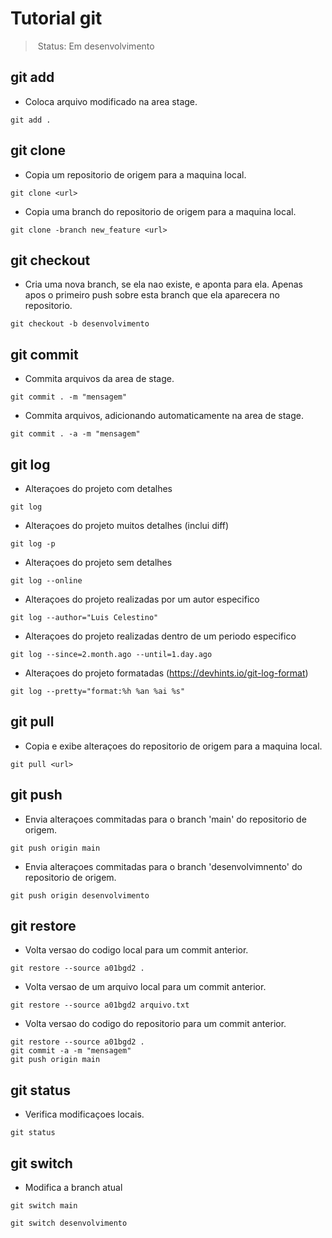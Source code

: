 # Tutorial git

> Status: Em desenvolvimento

## git add
- Coloca arquivo modificado na area stage.
```
git add .
```

## git clone
- Copia um repositorio de origem para a maquina local.
```
git clone <url>
```

- Copia uma branch do repositorio de origem para a maquina local.
```
git clone -branch new_feature <url>
```

## git checkout
- Cria uma nova branch, se ela nao existe, e aponta para ela. Apenas apos o primeiro push sobre esta branch que ela aparecera no repositorio.
```
git checkout -b desenvolvimento
```

## git commit
- Commita arquivos da area de stage.
```
git commit . -m "mensagem"
```

- Commita arquivos, adicionando automaticamente na area de stage.
```
git commit . -a -m "mensagem"
```

## git log
- Alteraçoes do projeto com detalhes
```
git log
```

- Alteraçoes do projeto muitos detalhes (inclui diff)
```
git log -p
```

- Alteraçoes do projeto sem detalhes
```
git log --online
```

- Alteraçoes do projeto realizadas por um autor especifico
```
git log --author="Luis Celestino"
```

- Alteraçoes do projeto realizadas dentro de um periodo especifico
```
git log --since=2.month.ago --until=1.day.ago
```

- Alteraçoes do projeto formatadas (https://devhints.io/git-log-format)
```
git log --pretty="format:%h %an %ai %s"
```

## git pull
- Copia e exibe alteraçoes do repositorio de origem para a maquina local.
```
git pull <url>
```

## git push
- Envia alteraçoes commitadas para o branch 'main' do repositorio de origem.
```
git push origin main
```

- Envia alteraçoes commitadas para o branch 'desenvolvimnento' do repositorio de origem.
```
git push origin desenvolvimento
```

## git restore
- Volta versao do codigo local para um commit anterior.
```
git restore --source a01bgd2 .
```

- Volta versao de um arquivo local para um commit anterior.
```
git restore --source a01bgd2 arquivo.txt
```

- Volta versao do codigo do repositorio para um commit anterior.
```
git restore --source a01bgd2 .
git commit -a -m "mensagem"
git push origin main
```

## git status
- Verifica modificaçoes locais.
```
git status
```

## git switch
- Modifica a branch atual
```
git switch main
```
```
git switch desenvolvimento
```
